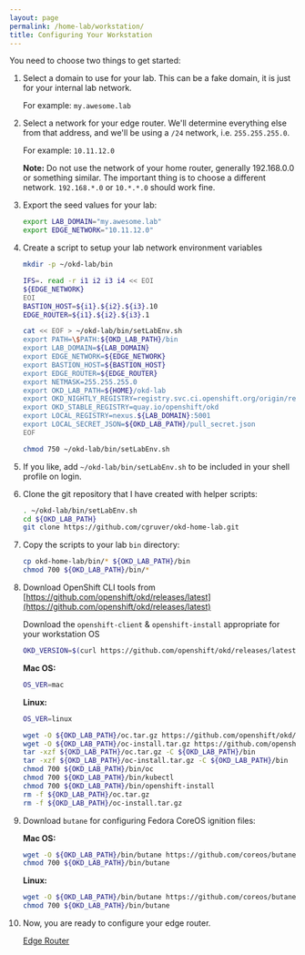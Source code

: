```yaml
---
layout: page
permalink: /home-lab/workstation/
title: Configuring Your Workstation
---
```


You need to choose two things to get started:

1. Select a domain to use for your lab.  This can be a fake domain, it is just for your internal lab network.

   For example: `my.awesome.lab`

1. Select a network for your edge router.  We'll determine everything else from that address, and we'll be using a `/24` network, i.e. `255.255.255.0`.

   For example: `10.11.12.0`

   __Note:__ Do not use the network of your home router, generally 192.168.0.0 or something similar.  The important thing is to choose a different network.  `192.168.*.0` or `10.*.*.0` should work fine.

1. Export the seed values for your lab:

   ```bash
   export LAB_DOMAIN="my.awesome.lab"
   export EDGE_NETWORK="10.11.12.0"
   ```

1. Create a script to setup your lab network environment variables

   ```bash
   mkdir -p ~/okd-lab/bin

   IFS=. read -r i1 i2 i3 i4 << EOI
   ${EDGE_NETWORK}
   EOI
   BASTION_HOST=${i1}.${i2}.${i3}.10
   EDGE_ROUTER=${i1}.${i2}.${i3}.1

   cat << EOF > ~/okd-lab/bin/setLabEnv.sh
   export PATH=\$PATH:${OKD_LAB_PATH}/bin
   export LAB_DOMAIN=${LAB_DOMAIN}
   export EDGE_NETWORK=${EDGE_NETWORK}
   export BASTION_HOST=${BASTION_HOST}
   export EDGE_ROUTER=${EDGE_ROUTER}
   export NETMASK=255.255.255.0
   export OKD_LAB_PATH=${HOME}/okd-lab
   export OKD_NIGHTLY_REGISTRY=registry.svc.ci.openshift.org/origin/release
   export OKD_STABLE_REGISTRY=quay.io/openshift/okd
   export LOCAL_REGISTRY=nexus.${LAB_DOMAIN}:5001
   export LOCAL_SECRET_JSON=${OKD_LAB_PATH}/pull_secret.json
   EOF

   chmod 750 ~/okd-lab/bin/setLabEnv.sh
   ```

1. If you like, add `~/okd-lab/bin/setLabEnv.sh` to be included in your shell profile on login.

1. Clone the git repository that I have created with helper scripts:

   ```bash
   . ~/okd-lab/bin/setLabEnv.sh
   cd ${OKD_LAB_PATH}
   git clone https://github.com/cgruver/okd-home-lab.git
   ```

1. Copy the scripts to your lab `bin` directory:

   ```bash
   cp okd-home-lab/bin/* ${OKD_LAB_PATH}/bin
   chmod 700 ${OKD_LAB_PATH}/bin/*
   ```

1. Download OpenShift CLI tools from [https://github.com/openshift/okd/releases/latest](https://github.com/openshift/okd/releases/latest)

   Download the `openshift-client` & `openshift-install` appropriate for your workstation OS

   ```bash
   OKD_VERSION=$(curl https://github.com/openshift/okd/releases/latest | cut -d"/" -f8 | cut -d\" -f1)
   ```

   __Mac OS:__

   ```bash
   OS_VER=mac
   ```

   __Linux:__

   ```bash
   OS_VER=linux
   ```

   ```bash
   wget -O ${OKD_LAB_PATH}/oc.tar.gz https://github.com/openshift/okd/releases/download/${OKD_VERSION}/openshift-client-${OS_VER}-${OKD_VERSION}.tar.gz
   wget -O ${OKD_LAB_PATH}/oc-install.tar.gz https://github.com/openshift/okd/releases/download/${OKD_VERSION}/openshift-install-${OS_VER}-${OKD_VERSION}.tar.gz
   tar -xzf ${OKD_LAB_PATH}/oc.tar.gz -C ${OKD_LAB_PATH}/bin
   tar -xzf ${OKD_LAB_PATH}/oc-install.tar.gz -C ${OKD_LAB_PATH}/bin
   chmod 700 ${OKD_LAB_PATH}/bin/oc
   chmod 700 ${OKD_LAB_PATH}/bin/kubectl
   chmod 700 ${OKD_LAB_PATH}/bin/openshift-install
   rm -f ${OKD_LAB_PATH}/oc.tar.gz
   rm -f ${OKD_LAB_PATH}/oc-install.tar.gz
   ```

1. Download `butane` for configuring Fedora CoreOS ignition files:

   __Mac OS:__

   ```bash
   wget -O ${OKD_LAB_PATH}/bin/butane https://github.com/coreos/butane/releases/download/v0.7.0/fcct-x86_64-apple-darwin
   chmod 700 ${OKD_LAB_PATH}/bin/butane
   ```

   __Linux:__

   ```bash
   wget -O ${OKD_LAB_PATH}/bin/butane https://github.com/coreos/butane/releases/download/v0.7.0/fcct-x86_64-unknown-linux-gnu
   chmod 700 ${OKD_LAB_PATH}/bin/butane
   ```

1. Now, you are ready to configure your edge router.

   [Edge Router](/home-lab/edge-router/)
